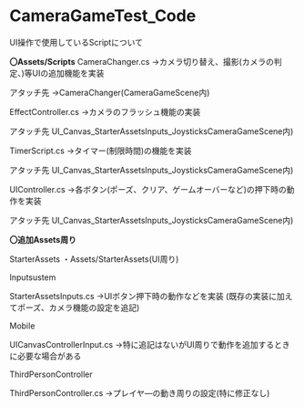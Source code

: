 # CameraGameTest_Code
UI操作で使用しているScriptについて

**〇Assets/Scripts**
CameraChanger.cs
→カメラ切り替え、撮影(カメラの判定、)等UIの追加機能を実装

アタッチ先
→CameraChanger(CameraGameScene内)

EffectController.cs
→カメラのフラッシュ機能の実装

アタッチ先
UI_Canvas_StarterAssetsInputs_JoysticksCameraGameScene内)


TimerScript.cs
→タイマー(制限時間)の機能を実装

アタッチ先
UI_Canvas_StarterAssetsInputs_JoysticksCameraGameScene内)


UIController.cs
→各ボタン(ポーズ、クリア、ゲームオーバーなど)の押下時の動作を実装

アタッチ先
UI_Canvas_StarterAssetsInputs_JoysticksCameraGameScene内)


**〇追加Assets周り**

StarterAssets
・Assets/StarterAssets(UI周り)


Inputsustem

StarterAssetsInputs.cs
→UIボタン押下時の動作などを実装
(既存の実装に加えてポーズ、カメラ機能の設定を追記)


Mobile

UICanvasControllerInput.cs
→特に追記はないがUI周りで動作を追加するときに必要な場合がある


ThirdPersonController

ThirdPersonController.cs
→プレイヤ―の動き周りの設定(特に修正なし)


